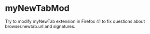 # myNewTabMod
Try to modify myNewTab extension in Firefox 41 to fix questions about browser.newtab.url and signatures.
